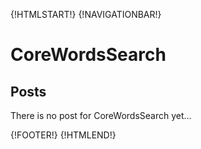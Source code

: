 {!HTMLSTART!}
{!NAVIGATIONBAR!}

# CoreWordsSearch 

## Posts

There is no post for CoreWordsSearch yet...

{!FOOTER!}
{!HTMLEND!}
